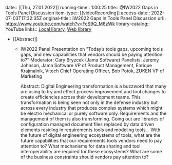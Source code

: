 date:: [[Thu, 27.01.2022]]
running-time:: 1:00:25
title:: @IW2022 Gaps in Tools Panel Discussion
item-type:: [[videoRecording]]
access-date:: 2022-07-03T17:32:35Z
original-title:: IW2022 Gaps in Tools Panel Discussion
url:: https://www.youtube.com/watch?v=FcS9Q_M6zWk
library-catalog:: YouTube
links:: [Local library](zotero://select/library/items/L5KUP5LJ), [Web library](https://www.zotero.org/users/6520516/items/L5KUP5LJ)

- [[Abstract]]
	- IW2022 Panel Presentation on "Today’s tools gaps, upcoming tools gaps, and new capabilities that vendors should be paying attention to?"
	  Moderator: Cary Bryzcek (Jama Software)
	  Panelists: Jeremy Johnson, Jama Software VP of Product Management, Enrique Krajmalnik, Vitech Chief Operating Officer, Bob Potok, ZUKEN VP of Marketing
	  
	  Abstract: Digital Engineering transformation is a buzzword that many are using to try and effect process improvement and tool changes to create efficiencies across their development teams. This transformation is being seen not only in the defense industry but across every industry that produces complex systems which might be electro mechanical or purely software only. Requirements and the management of them is also transforming. Going out are libraries of configuration managed document files replaced by data driven elements residing in requirements tools and modeling tools.
	   
	  With the future of digital engineering ecosystems of tools, what are the future capabilities that our requirements tools vendors need to pay attention to? What mechanisms for data sharing and tool interoperability are required for these ecosystems? What are some of the business constraints should vendors pay attention to?